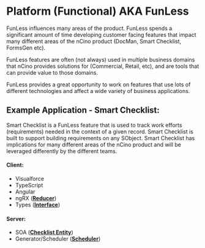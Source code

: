 # Platform (Functional) AKA FunLess

FunLess influences many areas of the product. FunLess spends a significant amount of time
developing customer facing features that impact many different areas of the nCino product (DocMan, Smart Checklist, FormsGen etc).

FunLess features are often (not always) used in multiple business domains that nCino provides solutions
for (Commercial, Retail, etc), and are tools that can provide value to those domains.

FunLess provides a great opportunity to work on features that use lots of different technologies and
affect a wide variety of business applications.


## Example Application - Smart Checklist:
Smart Checklist is a FunLess feature that is used to track work efforts (requirements) needed in the context of
a given record. Smart Checklist is built to support building requirements on any SObject. Smart Checklist
has implications for many different areas of the nCino product and will be leveraged differently by 
the different teams.

#### Client:
- Visualforce
- TypeScript
- Angular
- ngRX (**[Reducer](https://github.com/ncino/force-LLC_BI/blob/release/src/LLC_BI/checklist/dynamicresources/checklist/src/app/reducers/requirement.ts)**) 
- Types (**[Interface](https://github.com/ncino/force-LLC_BI/blob/release/src/LLC_BI/checklist/dynamicresources/checklist/src/app/interfaces/Requirement.interface.ts)**) 

#### Server:
- SOA (**[Checklist Entity](https://github.com/ncino/force-LLC_BI/blob/release/src/LLC_BI/checklist/classes/Checklist.cls)**)
- Generator/Scheduler (**[Scheduler](https://github.com/ncino/force-LLC_BI/blob/release/src/LLC_BI/checklist-generation/classes/ScheduledChecklistGenerator.cls)**)

